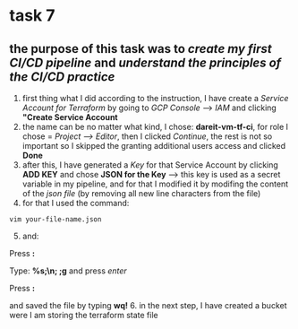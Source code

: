 # task 7
## the purpose of this task was to *create my first CI/CD pipeline* and *understand the principles of the CI/CD practice*
1. first thing what I did according to the instruction, I have create a *Service Account for Terraform* by going to *GCP Console* --> *IAM* and clicking **"Create Service Account**
2. the name can be no matter what kind, I chose: **dareit-vm-tf-ci**, for role I chose = *Project --> Editor*, then I clicked *Continue*, the rest is not so important so I skipped the granting additional users access and clicked **Done**
3. after this, I have generated a *Key* for that Service Account by clicking **ADD KEY** and chose **JSON for the Key** --> this key is used as a secret variable in my pipeline, and for that I modified it by modifing the content of the *json file* (by removing all new line characters from the file)
4. for that I used the command:
```
vim your-file-name.json
```
5. and:

Press **:**

Type: **%s;\\n; ;g** and press *enter*

Press **:**

and saved the file by typing **wq!**
6. in the next step, I have created a bucket were I am storing the terraform state file
